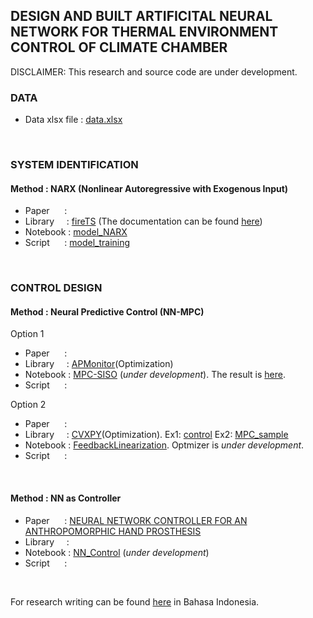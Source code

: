 ## DESIGN AND BUILT ARTIFICITAL NEURAL NETWORK FOR THERMAL ENVIRONMENT CONTROL OF CLIMATE CHAMBER
DISCLAIMER: This research and source code are under development.
<br />


### DATA
- Data xlsx file                   : [data.xlsx](https://github.com/ridhanf/nncontrol/blob/master/Data/data.xlsx)
<br    />

### SYSTEM IDENTIFICATION
#### Method     : NARX (Nonlinear Autoregressive with Exogenous Input)
- Paper   &nbsp;&nbsp;&nbsp;&nbsp; :
- Library &nbsp;&nbsp;&nbsp;       : [fireTS](https://pypi.org/project/fireTS/) (The documentation can be found [here](https://firets.readthedocs.io/en/latest/))
- Notebook                         : [model_NARX](https://github.com/ridhanf/nncontrol/blob/master/Notebooks/model_NARX.ipynb)
- Script  &nbsp;&nbsp;&nbsp;&nbsp; : [model_training](https://github.com/ridhanf/nncontrol/blob/master/Source/model_training.py)
<br />

### CONTROL DESIGN
#### Method     : Neural Predictive Control (NN-MPC)
Option 1
- Paper   &nbsp;&nbsp;&nbsp;&nbsp; :
- Library &nbsp;&nbsp;&nbsp;       : [APMonitor](https://apmonitor.com/pdc/index.php/Main/ModelPredictiveControl)(Optimization)
- Notebook                         : [MPC-SISO](https://github.com/ridhanf/nncontrol/blob/master/Notebooks/MPC-SISO.ipynb) (_under development_). The result is [here](https://github.com/ridhanf/nncontrol/blob/master/Notebooks/results_0%20(SISO%201%20SP).mp4).
- Script  &nbsp;&nbsp;&nbsp;&nbsp; : 

Option 2
- Paper   &nbsp;&nbsp;&nbsp;&nbsp; :
- Library &nbsp;&nbsp;&nbsp;       : [CVXPY](https://www.cvxpy.org/)(Optimization). Ex1: [control](https://colab.research.google.com/github/cvxgrp/cvx_short_course/blob/master/intro/control.ipynb) Ex2: [MPC_sample](https://github.com/ridhanf/nncontrol/blob/master/Notebooks/MPC_sample.ipynb)
- Notebook                         : [FeedbackLinearization](https://github.com/ridhanf/nncontrol/blob/master/Notebooks/FeedbackLinearization.ipynb). Optmizer is _under development_.
- Script  &nbsp;&nbsp;&nbsp;&nbsp; :
<br />

#### Method     : NN as Controller
- Paper   &nbsp;&nbsp;&nbsp;&nbsp; : [NEURAL NETWORK CONTROLLER FOR AN ANTHROPOMORPHIC HAND PROSTHESIS](https://www.researchgate.net/publication/229028417_NEURAL_NETWORK_CONTROLLER_FOR_AN_ANTHROPOMORPHIC_HAND_PROSTHESIS)
- Library &nbsp;&nbsp;&nbsp;       : 
- Notebook                         : [NN_Control](https://github.com/ridhanf/nncontrol/blob/master/Notebooks/NN_Control.ipynb) (_under development_)
- Script  &nbsp;&nbsp;&nbsp;&nbsp; : 
<br />

For research writing can be found [here](https://github.com/ridhanf/Penulisan-Skripsi/blob/master/Latex/skripsi.pdf) in Bahasa Indonesia.